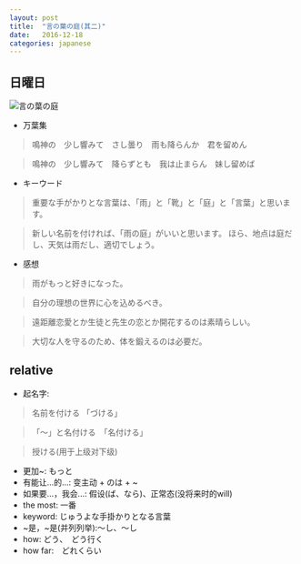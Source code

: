 ```yaml
---
layout: post
title:  "言の葉の庭(其二)"
date:   2016-12-18
categories: japanese
---
```

## 日曜日

![言の葉の庭](https://ooo.0o0.ooo/2016/12/19/5857560e08f91.png)

* 万葉集

> 鳴神の　少し響みて　さし曇り　雨も降らんか　君を留めん

> 鳴神の　少し響みて　降らずとも　我は止まらん　妹し留めば　

* キーウード

> 重要な手がかりとな言葉は、「雨」と「靴」と「庭」と「言葉」と思います。

> 新しい名前を付ければ、「雨の庭」がいいと思います。
> ほら、地点は庭だし、天気は雨だし、適切でしょう。

* 感想

> 雨がもっと好きになった。

> 自分の理想の世界に心を込めるべき。

> 遠距離恋愛とか生徒と先生の恋とか開花するのは素晴らしい。

> 大切な人を守るのため、体を鍛えるのは必要だ。

## relative

* 起名字: 

> 名前を付ける 「づける」

> 「～」と名付ける　「名付ける」

> 授ける(用于上级对下级)

* 更加~: もっと
* 有能让...的...: 变主动 + のは + ~
* 如果要...，我会...: 假设(ば、なら)、正常态(没将来时的will)
* the most: 一番
* keyword: じゅうよな手掛かりとなる言葉
* ~是，~是(并列列举):～し、～し
* how: どう、　どう行く
* how far:　どれくらい
